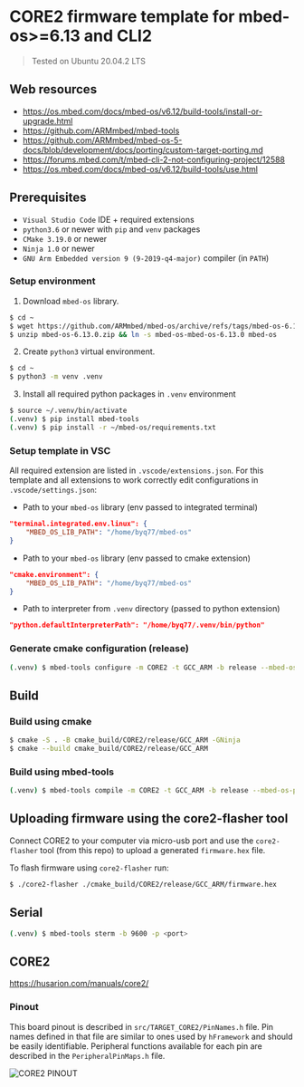 # CORE2 firmware template for mbed-os>=6.13 and CLI2

> Tested on Ubuntu 20.04.2 LTS

## Web resources
- https://os.mbed.com/docs/mbed-os/v6.12/build-tools/install-or-upgrade.html
- https://github.com/ARMmbed/mbed-tools
- https://github.com/ARMmbed/mbed-os-5-docs/blob/development/docs/porting/custom-target-porting.md
- https://forums.mbed.com/t/mbed-cli-2-not-configuring-project/12588
- https://os.mbed.com/docs/mbed-os/v6.12/build-tools/use.html

## Prerequisites
- `Visual Studio Code` IDE + required extensions
- `python3.6` or newer with `pip` and `venv` packages
- `CMake 3.19.0` or newer
- `Ninja 1.0` or newer
- `GNU Arm Embedded version 9 (9-2019-q4-major)` compiler (in `PATH`)

### Setup environment
1. Download `mbed-os` library.

```bash
$ cd ~
$ wget https://github.com/ARMmbed/mbed-os/archive/refs/tags/mbed-os-6.13.0.zip
$ unzip mbed-os-6.13.0.zip && ln -s mbed-os-mbed-os-6.13.0 mbed-os
```

2. Create `python3` virtual environment.

```bash
$ cd ~
$ python3 -m venv .venv
```

3. Install all required python packages in `.venv` environment

```bash
$ source ~/.venv/bin/activate
(.venv) $ pip install mbed-tools
(.venv) $ pip install -r ~/mbed-os/requirements.txt 
```

### Setup template in VSC

All required extension are listed in `.vscode/extensions.json`. 
For this template and all extensions to work correctly edit configurations in `.vscode/settings.json`:

* Path to your `mbed-os` library (env passed to integrated terminal)
```json
"terminal.integrated.env.linux": {
    "MBED_OS_LIB_PATH": "/home/byq77/mbed-os"
}
```

* Path to your `mbed-os` library (env passed to cmake extension)
```json
"cmake.environment": {
    "MBED_OS_LIB_PATH": "/home/byq77/mbed-os"
}
```

* Path to interpreter from `.venv` directory (passed to python extension)
```json
"python.defaultInterpreterPath": "/home/byq77/.venv/bin/python"
```

### Generate cmake configuration (release)
```bash
(.venv) $ mbed-tools configure -m CORE2 -t GCC_ARM -b release --mbed-os-path $MBED_OS_LIB_PATH
```

## Build

### Build using cmake
```bash
$ cmake -S . -B cmake_build/CORE2/release/GCC_ARM -GNinja
$ cmake --build cmake_build/CORE2/release/GCC_ARM
```

### Build using mbed-tools 
```bash
(.venv) $ mbed-tools compile -m CORE2 -t GCC_ARM -b release --mbed-os-path $MBED_OS_LIB_PATH
```

## Uploading firmware using the core2-flasher tool
Connect CORE2 to your computer via micro-usb port and use the `core2-flasher` tool (from this repo) to upload a generated `firmware.hex` file.

To flash firmware using `core2-flasher` run:
```bash
$ ./core2-flasher ./cmake_build/CORE2/release/GCC_ARM/firmware.hex
```

## Serial

```bash
(.venv) $ mbed-tools sterm -b 9600 -p <port>
```

## CORE2
https://husarion.com/manuals/core2/

###  Pinout
This board pinout is described in `src/TARGET_CORE2/PinNames.h` file. Pin names defined in that file are similar to ones used by `hFramework` and should be easily identifiable. Peripheral functions available for each pin are described in the `PeripheralPinMaps.h` file.

![CORE2 PINOUT](https://husarion.com/docs/assets/img/core2-hardware/cheatsheet_small.jpg)